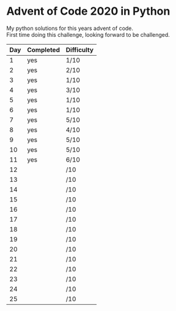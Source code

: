 # Advent of Code 2020 in Python

My python solutions for this years advent of code. <br>
First time doing this challenge, looking forward to be challenged.




Day | Completed | Difficulty
--  | --------- |   ---
1   | yes | 1/10
2   | yes | 2/10
3   | yes | 1/10
4   | yes | 3/10
5   | yes | 1/10
6   | yes | 1/10
7   | yes | 5/10
8   | yes | 4/10
9   | yes | 5/10
10  | yes | 5/10
11  | yes | 6/10
12  |  | /10
13  |  | /10
14  |  | /10
15  |  | /10
16  |  | /10
17  |  | /10
18  |  | /10
19  |  | /10
20  |  | /10
21  |  | /10
22  |  | /10
23  |  | /10
24  |  | /10
25  |  | /10
